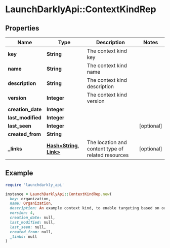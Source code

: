 # LaunchDarklyApi::ContextKindRep

## Properties

| Name | Type | Description | Notes |
| ---- | ---- | ----------- | ----- |
| **key** | **String** | The context kind key |  |
| **name** | **String** | The context kind name |  |
| **description** | **String** | The context kind description |  |
| **version** | **Integer** | The context kind version |  |
| **creation_date** | **Integer** |  |  |
| **last_modified** | **Integer** |  |  |
| **last_seen** | **Integer** |  | [optional] |
| **created_from** | **String** |  |  |
| **_links** | [**Hash&lt;String, Link&gt;**](Link.md) | The location and content type of related resources | [optional] |

## Example

```ruby
require 'launchdarkly_api'

instance = LaunchDarklyApi::ContextKindRep.new(
  key: organization,
  name: Organization,
  description: An example context kind, to enable targeting based on organization,
  version: 4,
  creation_date: null,
  last_modified: null,
  last_seen: null,
  created_from: null,
  _links: null
)
```

